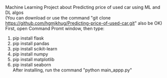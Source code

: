 Machine Learning Project about Predicting price of used car using ML and DL algos   
(You can download or use the command "git clone https://github.com/hgmjkhug/Predicting-price-of-used-car.git" also be OK)  
First, open Command Promt window, then type:
1. pip install flask
2. pip install pandas
3. pip install scikit-learn
4. pip install numpy
5. pip install matplotlib
6. pip install seaborn  
After installing, run the command "python main_appp.py"
